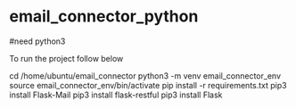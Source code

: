 # email_connector_python
#need python3

To run the project follow below

cd /home/ubuntu/email_connector
python3 -m venv email_connector_env
source email_connector_env/bin/activate
pip install -r requirements.txt
pip3 install Flask-Mail
pip3 install flask-restful
pip3 install Flask

